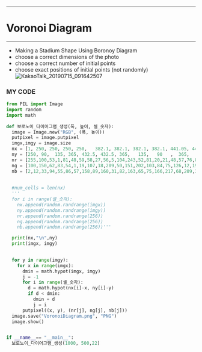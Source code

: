---
# Voronoi Diagram
____

- Making a Stadium Shape Using Boronoy Diagram
- choose a correct dimensions of the photo
- choose a correct number of initial points
- choose exact positions of initial points (not randomly)
![KakaoTalk_20190715_091642507](https://user-images.githubusercontent.com/45711050/61309226-c3e36d80-a82c-11e9-9a91-d9caa332bc68.png)

### MY CODE 

```python
from PIL import Image
import random
import math
 
def 보로노이_다이어그램_생성(폭, 높이, 셀_숫자): 
  image = Image.new("RGB", (폭, 높이))
  putpixel = image.putpixel
  imgx,imgy = image.size
  nx = [1, 250, 250, 250, 250,   382.1, 382.1, 382.1, 382.1, 441.05, 441.05, 708.95,708.95,708.95,708.95, 650,  650,  791.975,791.975,791.975,791.975,  930]
  ny = [250, 90,  135, 365, 432.5, 432.5, 365,   135,   90   ,  365,   135,    90,135,365,432.5,            365, 135,  90, 135, 365,           432.5  , 250]
  nr = [255,100,53,1,81,48,59,58,27,56,5,104,243,52,81,20,21,48,57,76,85,24 ]
  ng = [100,150,62,83,54,1,19,107,18,209,50,151,202,103,84,75,126,12,199,43,19,51]
  nb = [2,12,33,94,55,86,57,158,89,160,31,82,163,65,75,166,217,68,209,30,21,52 ]
  
  
  #num_cells = len(nx)
  '''
  for i in range(셀_숫자):
    nx.append(random.randrange(imgx))
    ny.append(random.randrange(imgy))
    nr.append(random.randrange(256))
    ng.append(random.randrange(256))
    nb.append(random.randrange(256))'''

  print(nx,"\n",ny)
  print(imgx, imgy)

  
  for y in range(imgy):
    for x in range(imgx):
      dmin = math.hypot(imgx, imgy)
      j = -1
      for i in range(셀_숫자):
        d = math.hypot(nx[i]-x, ny[i]-y)
        if d < dmin:
          dmin = d
          j = i
      putpixel((x, y), (nr[j], ng[j], nb[j]))
  image.save("VoronoiDiagram.png", "PNG")
  image.show()


if __name__== "__main__":
  보로노이_다이어그램_생성(1000, 500,22)
```




